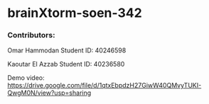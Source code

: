 # brainXtorm-soen-342
### Contributors:
Omar Hammodan
Student ID: 40246598

Kaoutar El Azzab
Student ID: 40236580

Demo video:
https://drive.google.com/file/d/1qtxEbpdzH27GiwW40QMvyTUKI-QwgM0N/view?usp=sharing
